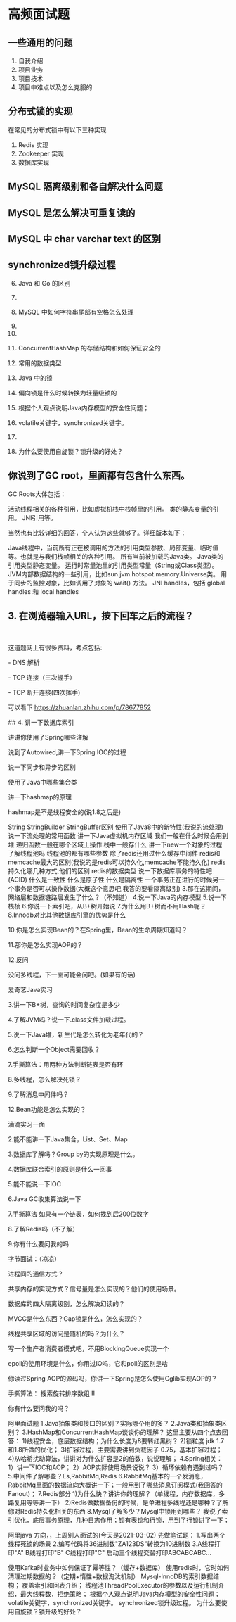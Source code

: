 # 高频面试题

## 一些通用的问题

1. 自我介绍
2. 项目业务
3. 项目技术
4. 项目中难点以及怎么克服的 

## 分布式锁的实现

在常见的分布式锁中有以下三种实现

1. Redis 实现
2. Zookeeper 实现
3. 数据库实现



## MySQL 隔离级别和各自解决什么问题



## MySQL 是怎么解决可重复读的



## MySQL 中 char varchar text 的区别





## synchronized锁升级过程





6. Java 和 Go 的区别

7. 

8.  MySQL 中如何字符串尾部有空格怎么处理

9.  

10. 

11. ConcurrentHashMap 的存储结构和如何保证安全的

12. 常用的数据类型

13. Java 中的锁

14. 偏向锁是什么时候转换为轻量级锁的

15. 根据个人观点说明Java内存模型的安全性问题；

16. volatile关键字，synchronized关键字。

17. 

18. 为什么要使用自旋锁？锁升级的好处？

## 你说到了GC root，里面都有包含什么东西。

GC Roots大体包括：

活动线程相关的各种引用，比如虚拟机栈中栈帧里的引用。
类的静态变量的引用。
JNI引用等。

当然也有比较详细的回答，个人认为这些就够了。详细版本如下：

Java线程中，当前所有正在被调用的方法的引用类型参数、局部变量、临时值等。也就是与我们栈帧相关的各种引用。
所有当前被加载的Java类。
Java类的引用类型静态变量。
运行时常量池里的引用类型常量（String或Class类型）。
JVM内部数据结构的一些引用，比如sun.jvm.hotspot.memory.Universe类。
用于同步的监控对象，比如调用了对象的 wait() 方法。
JNI handles，包括 global handles 和 local handles




## 3. 在浏览器输入URL，按下回车之后的流程？

​    

这道题网上有很多资料，考点包括:



\- DNS 解析

\- TCP 连接（三次握手）

\- TCP 断开连接(四次挥手)





可以看下 https://zhuanlan.zhihu.com/p/78677852



\## 4. 讲一下数据库索引





讲讲你使用了Spring哪些注解

说到了Autowired,讲一下Spring IOC的过程

说一下同步和异步的区别

使用了Java中哪些集合类

讲一下hashmap的原理

hashmap是不是线程安全的(说1.8之后是)

String StringBuilder StringBuffer区别
使用了Java8中的新特性(我说的流处理)
说一下流处理的常用函数
讲一下Java虚拟机内存区域
我们一般在什么时候会用到堆
递归函数一般在哪个区域上操作
栈中一般存什么
讲一下new一个对象的过程
了解线程池吗
线程池的都有哪些参数
除了redis还用过什么缓存中间件
redis和memcache最大的区别(我说的是redis可以持久化,memcache不能持久化)
redis持久化哪几种方式,他们的区别
redis的数据类型
说一下数据库事务的特性吧(ACID)
什么是一致性 什么是原子性 什么是隔离性
一个事务正在进行的时候另一个事务是否可以操作数据(大概这个意思吧,我答的要看隔离级别)
3.那在这期间，网络层和数据链路层发生了什么？（不知道）
4.说一下Java的内存模型
5.说一下栈桢
6.你说一下索引吧，从B+树开始说
7.为什么用B+树而不用Hash呢？
8.Innodb对比其他数据库引擎的优势是什么




10.你是怎么实现Bean的？在Spring里，Bean的生命周期知道吗？



11.那你是怎么实现AOP的？



12.反问



没问多线程，下一面可能会问吧。(如果有的话)



爱奇艺Java实习





3.讲一下B+树，查询的时间复杂度是多少



4.了解JVM吗？说一下.class文件加载过程。



5.说一下Java堆，新生代是怎么转化为老年代的？



6.怎么判断一个Object需要回收？



7.手撕算法：用两种方法判断链表是否有环



8.多线程，怎么解决死锁？



9.了解消息中间件吗？



12.Bean功能是怎么实现的？ 



滴滴实习一面


2.能不能讲一下Java集合，List、Set、Map



3.数据库了解吗？Group by的实现原理是什么。



4.数据库联合索引的原则是什么一回事



5.能不能说一下IOC



6.Java GC收集算法说一下



7.手撕算法 如果有一个链表，如何找到后200位数字



8.了解Redis吗（不了解）



9.你有什么要问我的吗



字节面试：（凉凉）

进程间的通信方式？



共享内存的实现方式？信号量是怎么实现的？他们的使用场景。



数据库的四大隔离级别，怎么解决幻读的？



MVCC是什么东西？Gap锁是什么，怎么实现的？



线程共享区域的访问是随机的吗？为什么？







写一个生产者消费者模式吧，不用BlockingQueue实现一个



epoll的使用环境是什么，你用过IO吗，它和poll的区别是啥



你读过Spring AOP的源码吗，你讲一下Spring是怎么使用Cglib实现AOP的？



手撕算法： 搜索旋转排序数组 II



你有什么要问我的吗？

阿里面试题
1.Java抽象类和接口的区别？实际哪个用的多？
2.Java类和抽象类区别？
3.HashMap和ConcurrentHashMap谈谈你的理解？
  这里主要从四个点去回答：
  1)线程安全，底层数据结构；为什么长度为8要转红黑树？
  2)锁粒度 jdk 1.7和1.8所做的优化；
  3)扩容过程，主要需要讲到负载因子 0.75，基本扩容过程；
  4)从哈希扰动算法，讲讲对为什么扩容是2的倍数，说说理解；
4.Spring相关：
  1）讲一下IOC和AOP；
  2）AOP实际使用场景说说？
  3）循环依赖有遇到过吗？
5.中间件了解哪些？Es,RabbitMq,Redis
6.RabbitMq基本的一个发消息，RabbitMq里面的数据流向大概讲一下；一般用到了哪些消息订阅模式(我回答的Fanout)；
7.Redis部分
  1)为什么快？讲讲你的理解？（单线程，内存数据库，多路复用等等讲一下）
  2)Redis做数据备份的时候，是单进程多线程还是哪种？了解你对Redis持久化相关的东西
8.Mysql了解多少？Mysql中锁用到哪些？
  我说了索引优化，底层事务原理，几种日志作用；锁有表锁和行锁，用到了行锁讲了一下；

阿里java 方向，，上周别人面试的(今天是2021-03-02)
先做笔试题：
1.写出两个线程死锁的场景
2.编写代码将36进制数"ZA123DS"转换为10进制数
3.A线程打印"A" B线程打印"B" C线程打印"C" 启动三个线程交替打印ABCABCABC... 

使用Kafka时业务中如何保证了幂等性？（缓存+数据库）
使用redis时，它时如何清理过期数据的？（定期+惰性+数据淘汰机制）
Mysql-InnoDB的索引数据结构；
覆盖索引和回表介绍；
线程池ThreadPoolExecutor的参数以及运行机制介绍，最大线程数，拒绝策略；
根据个人观点说明Java内存模型的安全性问题；
volatile关键字，synchronized关键字。
synchronized锁升级过程。
为什么要使用自旋锁？锁升级的好处？